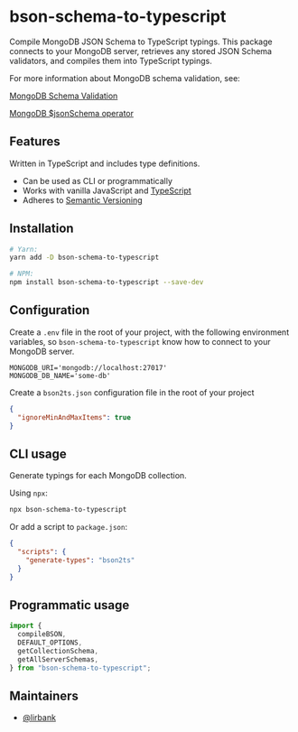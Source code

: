 # bson-schema-to-typescript

Compile MongoDB JSON Schema to TypeScript typings. This package connects to your
MongoDB server, retrieves any stored JSON Schema validators, and compiles them
into TypeScript typings.

For more information about MongoDB schema validation, see:

[MongoDB Schema Validation](https://docs.mongodb.com/manual/core/schema-validation/#json-schema)

[MongoDB \$jsonSchema operator](https://docs.mongodb.com/manual/reference/operator/query/jsonSchema/)

## Features

Written in TypeScript and includes type definitions.

- Can be used as CLI or programmatically
- Works with vanilla JavaScript and
  [TypeScript](https://www.typescriptlang.org/)
- Adheres to [Semantic Versioning](https://semver.org/spec/v2.0.0.html)

## Installation

```sh
# Yarn:
yarn add -D bson-schema-to-typescript

# NPM:
npm install bson-schema-to-typescript --save-dev
```

## Configuration

Create a `.env` file in the root of your project, with the following environment
variables, so `bson-schema-to-typescript` know how to connect to your MongoDB
server.

```
MONGODB_URI='mongodb://localhost:27017'
MONGODB_DB_NAME='some-db'
```

Create a `bson2ts.json` configuration file in the root of your project

```json
{
  "ignoreMinAndMaxItems": true
}
```

## CLI usage

Generate typings for each MongoDB collection.

Using `npx`:

```sh
npx bson-schema-to-typescript
```

Or add a script to `package.json`:

```json
{
  "scripts": {
    "generate-types": "bson2ts"
  }
}
```

## Programmatic usage

```ts
import {
  compileBSON,
  DEFAULT_OPTIONS,
  getCollectionSchema,
  getAllServerSchemas,
} from "bson-schema-to-typescript";
```

## Maintainers

- [@lirbank](https://github.com/lirbank)
